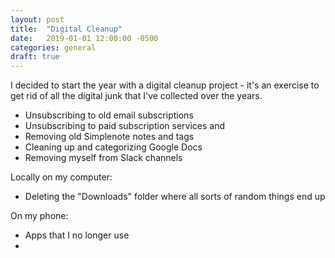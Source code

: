 ```yaml
---
layout: post
title:  "Digital Cleanup"
date:   2019-01-01 12:00:00 -0500
categories: general
draft: true
---
```


I decided to start the year with a digital cleanup project - it's an exercise to get rid of all the digital junk that I've collected over the years. 

- Unsubscribing to old email subscriptions
- Unsubscribing to paid subscription services and 
- Removing old Simplenote notes and tags
- Cleaning up and categorizing Google Docs
- Removing myself from Slack channels

Locally on my computer:
- Deleting the "Downloads" folder where all sorts of random things end up

On my phone:
- Apps that I no longer use
- 